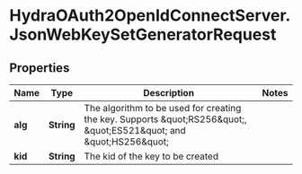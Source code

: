 # HydraOAuth2OpenIdConnectServer.JsonWebKeySetGeneratorRequest

## Properties
Name | Type | Description | Notes
------------ | ------------- | ------------- | -------------
**alg** | **String** | The algorithm to be used for creating the key. Supports \&quot;RS256\&quot;, \&quot;ES521\&quot; and \&quot;HS256\&quot; | 
**kid** | **String** | The kid of the key to be created | 


